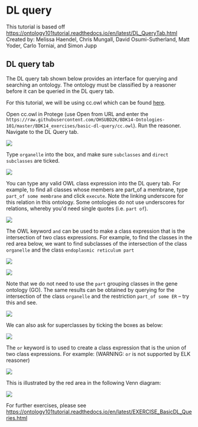 # DL query

This tutorial is based off https://ontology101tutorial.readthedocs.io/en/latest/DL_QueryTab.html
Created by: Melissa Haendel, Chris Mungall, David Osumi-Sutherland, Matt Yoder, Carlo Torniai, and Simon Jupp

## DL query tab

The DL query tab shown below provides an interface for querying and searching an ontology. The ontology must be classified by a reasoner before it can be queried in the DL query tab.

For this tutorial, we will be using cc.owl which can be found [here](https://github.com/OHSUBD2K/BDK14-Ontologies-101/blob/master/BDK14_exercises/basic-dl-query/cc.owl).

Open cc.owl in Protege (use Open from URL and enter the `https://raw.githubusercontent.com/OHSUBD2K/BDK14-Ontologies-101/master/BDK14_exercises/basic-dl-query/cc.owl`). Run the reasoner. Navigate to the DL Query tab.

![](../images/tutorials/dl-query/Figure57.png)

Type `organelle` into the box, and make sure `subclasses` and `direct subclasses` are ticked.

![](../images/tutorials/dl-query/Figure58.png)

You can type any valid OWL class expression into the DL query tab. For example, to find all classes whose members are part_of a membrane, type `part_of some membrane` and click `execute`. Note the linking underscore for this relation in this ontology. Some ontologies do not use underscores for relations, whereby you'd need single quotes (i.e. `part of`).

![](../images/tutorials/dl-query/Figure59.png)

The OWL keyword `and` can be used to make a class expression that is the intersection of two class expressions. For example, to find the classes in the red area below, we want to find subclasses of the intersection of the class `organelle` and the class `endoplasmic reticulum part`

![](../images/tutorials/dl-query/Figure60.png)

![](../images/tutorials/dl-query/Figure61.png)

Note that we do not need to use the `part` grouping classes in the gene ontology (GO). The same results can be obtained by querying for the intersection of the class `organelle` and the restriction `part_of some ER` – try this and see.

![](../images/tutorials/dl-query/Figure62.png)

We can also ask for superclasses by ticking the boxes as below:

![](../images/tutorials/dl-query/Figure63.png)

The `or` keyword is to used to create a class expression that is the union of two class expressions. For example:
(WARNING: `or` is not supported by ELK reasoner)

![](../images/tutorials/dl-query/Figure64.png)

This is illustrated by the red area in the following Venn diagram:

![](../images/tutorials/dl-query/Figure65.png)

For further exercises, please see https://ontology101tutorial.readthedocs.io/en/latest/EXERCISE_BasicDL_Queries.html
